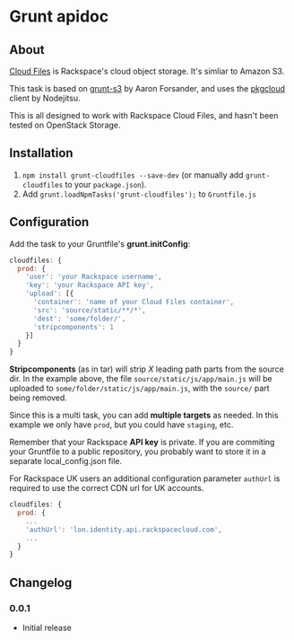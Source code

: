 # Grunt apidoc

## About
[Cloud Files](https://github.com/) is Rackspace's cloud object storage. It's simliar to Amazon S3.

This task is based on [grunt-s3](https://github.com/pifantastic/grunt-s3) by Aaron Forsander, 
and uses the [pkgcloud](https://github.com/nodejitsu/pkgcloud) client by Nodejitsu. 

This is all designed to work with Rackspace Cloud Files, and hasn't been tested on OpenStack Storage.

## Installation
1. `npm install grunt-cloudfiles --save-dev` (or manually add `grunt-cloudfiles` to your `package.json`).
1. Add `grunt.loadNpmTasks('grunt-cloudfiles');` to `Gruntfile.js`

## Configuration

Add the task to your Gruntfile's **grunt.initConfig**:
```javascript
cloudfiles: {
  prod: {
    'user': 'your Rackspace username',
    'key': 'your Rackspace API key',
    'upload': [{
      'container': 'name of your Cloud Files container',
      'src': 'source/static/**/*',
      'dest': 'some/folder/',
      'stripcomponents': 1
    }]
  }
}
```

**Stripcomponents** (as in tar) will strip _X_ leading path parts from the source dir.
In the example above, the file `source/static/js/app/main.js` 
will be uploaded to `some/folder/static/js/app/main.js`, with the `source/` part being removed.

Since this is a multi task, you can add **multiple targets** as needed. 
In this example we only have `prod`, but you could have `staging`, etc.

Remember that your Rackspace **API key** is private. If you are commiting your Gruntfile 
to a public repository, you probably want to store it in a separate local_config.json file.

For Rackspace UK users an additional configuration parameter `authUrl` is required to use the correct CDN url for UK accounts.

```javascript
cloudfiles: {
  prod: {
    ...
    'authUrl': 'lon.identity.api.rackspacecloud.com',
    ...
  }
}
```

## Changelog

### 0.0.1

* Initial release
